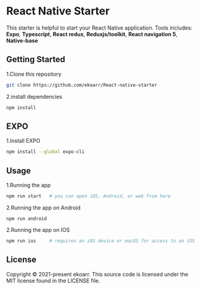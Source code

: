 # React Native Starter

This starter is helpful to start your React Native application. Tools includes:
**Expo**, **Typescript**, **React redux**, **Reduxjs/toolkit**, **React navigation 5**, **Native-base**


## Getting Started

1.Clone this repository
```bash
git clone https://github.com/ekoarr/React-native-starter
```
2.install dependencies 
```bash
npm install
```

## EXPO
1.Install EXPO
```bash
npm install --global expo-cli
```

## Usage 
1.Running the app
```bash
npm run start   # you can open iOS, Android, or web from here
```
2.Running the app on Android
```
npm run android
```

2.Running the app on IOS
```bash
npm run ios     # requires an iOS device or macOS for access to an iOS simulator
```

## License
Copyright © 2021-present ekoarr. This source code is licensed under the MIT license found in the LICENSE file.